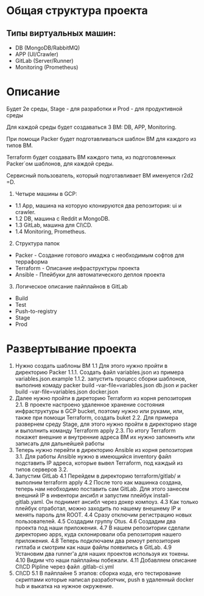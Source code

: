 # Общая структура проекта

## Типы виртуальных машин:
  
- DB (MongoDB/RabbitMQ)
- APP (UI/Crawler)
- GitLab (Server/Runner)
- Monitoring (Prometheus)

# Описание

Будет 2е среды, Stage - для разработки и Prod - для продуктивной среды

Для каждой среды будет создаваться 3 ВМ: DB, APP, Monitoring.

При помощи Packer будет подготавливаться шаблон ВМ для каждого из типов ВМ.

Terraform будет создавать ВМ каждого типа, из подготовленных Packer`ом шаблонов, для каждой среды.

Сервисный пользователь, который подготавливает ВМ именуется r2d2 =D.

1. Четыре машины в GCP:
- 1.1 App, машина на которую клонируются два репозитория: ui и crawler.
- 1.2 DB, машина с Reddit и MongoDB.
- 1.3 GitLab, машина для CI\CD.
- 1.4 Monitoring, Prometheus.

2. Структура папок
- Packer - Создание готового имаджа с необходимым софтов для терраформа
- Terraform - Описание инфраструктуры проекта
- Ansible - Плейбуки для автоматического деплоя проекта 

3. Логическое описание пайплайнов в GitLab
- Build
- Test 
- Push-to-registry
- Stage
- Prod

# Развертывание проекта

1. Нужно создать шаблоны ВМ
1.1 Для этого нужно пройти в директорию Packer
1.1.1. Создать файл variables.json из примера variables.json.example
1.1.2. запустить процесс сборки шаблонов, выполнив комаду packer build -var-file=variables.json db.json и packer build -var-file=variables.json docker.json
2. Далее нужно пройти в диреторию Terraform из корня репозитория
2.1. В проекте настроено удаленное хранение состояния инфраструктуры в GCP bucket, поэтому нужно или руками, или, также при помощи Terraform, создать buket
2.2. Для примера развернем среду Stage, для этого нужно пройти в директорию stage и выполнить команду Terraform apply
2.3. По итогу Terraform покажет внешние и внутренние адреса ВМ их нужно запомнить или записать для дальнейшей работы
3. Теперь нужно перейти в директорию Ansible из корня репозитория
3.1. Для работы Ansible нужно в имеющийся inventory файл подставить IP адреса, которые вывел Terraform, под каждый из типов серверов
3.2. 
4. Запустим GitLab
4.1 Перейдем в директорию terraform/gitlab/ и выполним terraform apply
4.2 После того как машинка создана, теперь нам необходимо поставить сам GitLab. Для этого занесем внешний IP в инвентори ансибл и запустим плейбук install-gitlab.yaml. Он поднимет ансибл через докер компоуз. 
4.3 Как только плейбук отработал, можно заходить по нашему внешнему IP и менять пароль для ROOT.
4.4 Сразу отключим регистрацию новых пользователей.
4.5 Создадим группу Otus.
4.6 Создадим два проекта под наши приложения.
4.7 В нашем репозитории сделали директорию apps, куда склонировали оба репозитория нашего приложения.
4.8 Теперь подключаем два ремоут репозитория гитлаба и смотрим как наши файлы появились в GitLab.
4.9 Установим два runner'а для наших проектов используя их токены.
4.10 Видим что наши пайплайны побежали.
4.11 Добавляем описание CI\CD Pipline через файл .gitlab-ci.yml
5. CI\CD
5.1 В пайплайне 5 этапов: сборка кода, его тестирование скриптами которые написал разработчик, push в удаленный docker hub и выкатка на нужное окружение.  

